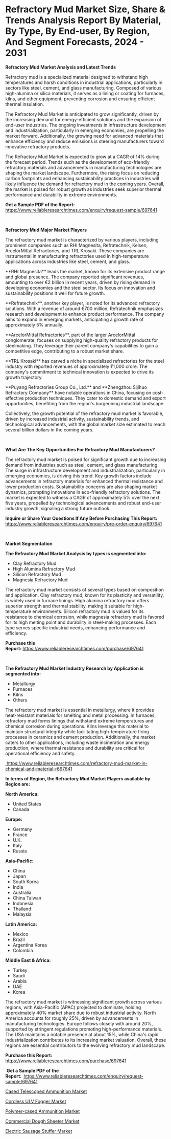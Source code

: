 <p><h1>Refractory Mud Market Size, Share & Trends Analysis Report By Material, By Type, By End-user, By Region, And Segment Forecasts, 2024 - 2031</h1></p><p><strong>Refractory Mud Market Analysis and Latest Trends</strong></p>
<p><p>Refractory mud is a specialized material designed to withstand high temperatures and harsh conditions in industrial applications, particularly in sectors like steel, cement, and glass manufacturing. Composed of various high-alumina or silica materials, it serves as a lining or coating for furnaces, kilns, and other equipment, preventing corrosion and ensuring efficient thermal insulation.</p><p>The Refractory Mud Market is anticipated to grow significantly, driven by the increasing demand for energy-efficient solutions and the expansion of end-user industries. The ongoing investments in infrastructure development and industrialization, particularly in emerging economies, are propelling the market forward. Additionally, the growing need for advanced materials that enhance efficiency and reduce emissions is steering manufacturers toward innovative refractory products.</p><p>The Refractory Mud Market is expected to grow at a CAGR of 14% during the forecast period. Trends such as the development of eco-friendly refractory materials and advancements in manufacturing technologies are shaping the market landscape. Furthermore, the rising focus on reducing carbon footprints and enhancing sustainability practices in industries will likely influence the demand for refractory mud in the coming years. Overall, the market is poised for robust growth as industries seek superior thermal performance and durability in extreme environments.</p></p>
<p><strong>Get a Sample PDF of the Report:&nbsp;</strong> <a href="https://www.reliableresearchtimes.com/enquiry/request-sample/697641?utm_campaign=1266&utm_medium=2&utm_source=Github&utm_content=ia&utm_term=29092024&utm_id=refractory-mud">https://www.reliableresearchtimes.com/enquiry/request-sample/697641</a></p>
<p>&nbsp;</p>
<p><strong>Refractory Mud Major Market Players</strong></p>
<p><p>The refractory mud market is characterized by various players, including prominent companies such as RHI Magnesita, Refratechnik, Kelsen, ArcelorMittal Refractories, and TRL Krosaki. These companies are instrumental in manufacturing refractories used in high-temperature applications across industries like steel, cement, and glass.</p><p>**RHI Magnesita** leads the market, known for its extensive product range and global presence. The company reported significant revenues, amounting to over €2 billion in recent years, driven by rising demand in developing economies and the steel sector. Its focus on innovation and sustainability positions it well for future growth.</p><p>**Refratechnik**, another key player, is noted for its advanced refractory solutions. With a revenue of around €700 million, Refratechnik emphasizes research and development to enhance product performance. The company aims to expand in emerging markets, anticipating a growth rate of approximately 5% annually.</p><p>**ArcelorMittal Refractories**, part of the larger ArcelorMittal conglomerate, focuses on supplying high-quality refractory products for steelmaking. They leverage their parent company's capabilities to gain a competitive edge, contributing to a robust market share.</p><p>**TRL Krosaki** has carved a niche in specialized refractories for the steel industry with reported revenues of approximately ₹1,000 crore. The company's commitment to technical innovation is expected to drive its growth trajectory.</p><p>**Puyang Refractories Group Co., Ltd.** and **Zhengzhou Sijihuo Refractory Company** have notable operations in China, focusing on cost-effective production techniques. They cater to domestic demand and export opportunities, benefiting from the region's burgeoning industrial landscape. </p><p>Collectively, the growth potential of the refractory mud market is favorable, driven by increased industrial activity, sustainability trends, and technological advancements, with the global market size estimated to reach several billion dollars in the coming years.</p></p>
<p>&nbsp;</p>
<p><strong>What Are The Key Opportunities For Refractory Mud Manufacturers?</strong></p>
<p><p>The refractory mud market is poised for significant growth due to increasing demand from industries such as steel, cement, and glass manufacturing. The surge in infrastructure development and industrialization, particularly in emerging economies, is driving this trend. Key growth factors include advancements in refractory materials for enhanced thermal resistance and lower production costs. Sustainability concerns are also shaping market dynamics, prompting innovations in eco-friendly refractory solutions. The market is expected to witness a CAGR of approximately 5% over the next five years, propelled by technological advancements and robust end-user industry growth, signaling a strong future outlook.</p></p>
<p><strong>Inquire or Share Your Questions If Any Before Purchasing This Report:</strong> <a href="https://www.reliableresearchtimes.com/enquiry/pre-order-enquiry/697641?utm_campaign=1266&utm_medium=2&utm_source=Github&utm_content=ia&utm_term=29092024&utm_id=refractory-mud">https://www.reliableresearchtimes.com/enquiry/pre-order-enquiry/697641</a></p>
<p>&nbsp;</p>
<p><strong>Market Segmentation</strong></p>
<p><strong>The Refractory Mud Market Analysis by types is segmented into:</strong></p>
<p><ul><li>Clay Refractory Mud</li><li>High Alumina Refractory Mud</li><li>Silicon Refractory Mud</li><li>Magnesia Refractory Mud</li></ul></p>
<p><p>The refractory mud market consists of several types based on composition and application. Clay refractory mud, known for its plasticity and versatility, is widely used in furnace linings. High alumina refractory mud offers superior strength and thermal stability, making it suitable for high-temperature environments. Silicon refractory mud is valued for its resistance to chemical corrosion, while magnesia refractory mud is favored for its high melting point and durability in steel-making processes. Each type serves specific industrial needs, enhancing performance and efficiency.</p></p>
<p><strong>Purchase this Report:&nbsp;</strong><a href="https://www.reliableresearchtimes.com/purchase/697641?utm_campaign=1266&utm_medium=2&utm_source=Github&utm_content=ia&utm_term=29092024&utm_id=refractory-mud">https://www.reliableresearchtimes.com/purchase/697641</a></p>
<p>&nbsp;</p>
<p><strong>The Refractory Mud Market Industry Research by Application is segmented into:</strong></p>
<p><ul><li>Metallurgy</li><li>Furnaces</li><li>Kilns</li><li>Others</li></ul></p>
<p><p>The refractory mud market is essential in metallurgy, where it provides heat-resistant materials for smelting and metal processing. In furnaces, refractory mud forms linings that withstand extreme temperatures and chemical corrosion during operations. Kilns leverage this material to maintain structural integrity while facilitating high-temperature firing processes in ceramics and cement production. Additionally, the market caters to other applications, including waste incineration and energy production, where thermal resistance and durability are critical for operational efficiency and safety.</p></p>
<p><a href="https://www.reliableresearchtimes.com/refractory-mud-market-in-chemical-and-material-r697641?utm_campaign=1266&utm_medium=2&utm_source=Github&utm_content=ia&utm_term=29092024&utm_id=refractory-mud">&nbsp;https://www.reliableresearchtimes.com/refractory-mud-market-in-chemical-and-material-r697641</a></p>
<p><strong>In terms of Region, the Refractory Mud Market Players available by Region are:</strong></p>
<p>
    <p> <strong> North America: </strong>
        <ul>
            <li>United States</li>
            <li>Canada</li>
        </ul>
        </p> 
    <p> <strong> Europe: </strong>
        <ul>
            <li>Germany</li>
            <li>France</li>
            <li>U.K.</li>
            <li>Italy</li>
            <li>Russia</li>
        </ul>
        </p> 
    <p> <strong> Asia-Pacific: </strong>
        <ul>
            <li>China</li>
            <li>Japan</li>
            <li>South Korea</li>
            <li>India</li>
            <li>Australia</li>
            <li>China Taiwan</li>
            <li>Indonesia</li>
            <li>Thailand</li>
            <li>Malaysia</li>
        </ul>
        </p> 
    <p> <strong> Latin America: </strong>
        <ul>
            <li>Mexico</li>
            <li>Brazil</li>
            <li>Argentina Korea</li>
            <li>Colombia</li>
        </ul>
        </p> 
    <p> <strong> Middle East & Africa: </strong>
        <ul>
            <li>Turkey</li>
            <li>Saudi</li>
            <li>Arabia</li>
            <li>UAE</li>
            <li>Korea</li>
        </ul>
    </p>
    </p>
<p><p>The refractory mud market is witnessing significant growth across various regions, with Asia-Pacific (APAC) projected to dominate, holding approximately 40% market share due to robust industrial activity. North America accounts for roughly 25%, driven by advancements in manufacturing technologies. Europe follows closely with around 20%, supported by stringent regulations promoting high-performance materials. The USA maintains a notable presence at about 15%, while China's rapid industrialization contributes to its increasing market valuation. Overall, these regions are essential contributors to the evolving refractory mud landscape.</p></p>
<p><strong>Purchase this Report: </strong><a href="https://www.reliableresearchtimes.com/purchase/697641?utm_campaign=1266&utm_medium=2&utm_source=Github&utm_content=ia&utm_term=29092024&utm_id=refractory-mud">https://www.reliableresearchtimes.com/purchase/697641</a></p>
<p>&nbsp;<strong>Get a Sample PDF of the Report:&nbsp;&nbsp;</strong><a href="https://www.reliableresearchtimes.com/enquiry/request-sample/697641?utm_campaign=1266&utm_medium=2&utm_source=Github&utm_content=ia&utm_term=29092024&utm_id=refractory-mud">https://www.reliableresearchtimes.com/enquiry/request-sample/697641</a></p>
<p><strong></strong></p>
<p><p><a href="https://issuu.com/reportprime-2/docs/cased-telescoped-ammunition-market-_a0f5885544f545?utm_campaign=1266&utm_medium=2&utm_source=Github&utm_content=ia&utm_term=29092024&utm_id=refractory-mud">Cased Telescoped Ammunition Market</a></p><p><a href="https://www.linkedin.com/pulse/cordless-ulv-fogger-market-outlook-share-analysis-growth-trends-ki1se?utm_campaign=1266&utm_medium=2&utm_source=Github&utm_content=ia&utm_term=29092024&utm_id=refractory-mud">Cordless ULV Fogger Market</a></p><p><a href="https://issuu.com/reportprime-2/docs/polymer-cased-ammunition-market-siz_3b07ceb1486b65?utm_campaign=1266&utm_medium=2&utm_source=Github&utm_content=ia&utm_term=29092024&utm_id=refractory-mud">Polymer-cased Ammunition Market</a></p><p><a href="https://www.linkedin.com/pulse/commercial-dough-sheeter-market-emerging-trends-future-prospects-mhtpe?utm_campaign=1266&utm_medium=2&utm_source=Github&utm_content=ia&utm_term=29092024&utm_id=refractory-mud">Commercial Dough Sheeter Market</a></p><p><a href="https://www.linkedin.com/pulse/electric-sausage-stuffer-market-forecasts-trends-impact-analysis-ycvke?utm_campaign=1266&utm_medium=2&utm_source=Github&utm_content=ia&utm_term=29092024&utm_id=refractory-mud">Electric Sausage Stuffer Market</a></p></p>